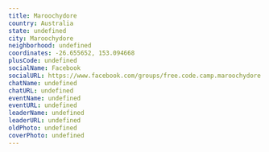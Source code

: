 ```yaml
---
title: Maroochydore
country: Australia
state: undefined
city: Maroochydore
neighborhood: undefined
coordinates: -26.655652, 153.094668
plusCode: undefined
socialName: Facebook
socialURL: https://www.facebook.com/groups/free.code.camp.maroochydore
chatName: undefined
chatURL: undefined
eventName: undefined
eventURL: undefined
leaderName: undefined
leaderURL: undefined
oldPhoto: undefined
coverPhoto: undefined
---
```

